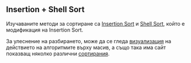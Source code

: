 Insertion + Shell Sort
-------

Изучаваните методи за сортиране са [Insertion Sort](http://en.wikipedia.org/wiki/Insertion_sort) и [Shell Sort](http://en.wikipedia.org/wiki/Shellsort), който е модификация на Insertion Sort.

За улеснение на разбирането, може да се гледа [визуализация](http://visualgo.net/sorting.html) на действието на алгоритмите върху масив, а също така има сайт показващ няколко различни [сортирания](http://www.sorting-algorithms.com/).

